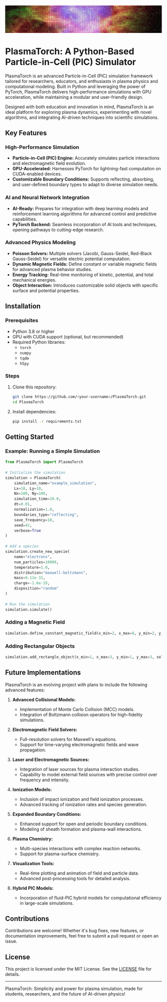 ![PlasmaTorch Logo](plasma.png)
# PlasmaTorch: A Python-Based Particle-in-Cell (PIC) Simulator

PlasmaTorch is an advanced Particle-in-Cell (PIC) simulation framework tailored for researchers, educators, and enthusiasts in plasma physics and computational modeling. Built in Python and leveraging the power of PyTorch, PlasmaTorch delivers high-performance simulations with GPU acceleration, while maintaining a modular and user-friendly design. 

Designed with both education and innovation in mind, PlasmaTorch is an ideal platform for exploring plasma dynamics, experimenting with novel algorithms, and integrating AI-driven techniques into scientific simulations.

## Key Features

### High-Performance Simulation
- **Particle-in-Cell (PIC) Engine:** Accurately simulates particle interactions and electromagnetic field evolution.
- **GPU-Accelerated:** Harnesses PyTorch for lightning-fast computation on CUDA-enabled devices.
- **Customizable Boundary Conditions:** Supports reflecting, absorbing, and user-defined boundary types to adapt to diverse simulation needs.

### AI and Neural Network Integration
- **AI-Ready:** Prepares for integration with deep learning models and reinforcement learning algorithms for advanced control and predictive capabilities.
- **PyTorch Backend:** Seamless incorporation of AI tools and techniques, opening pathways to cutting-edge research.

### Advanced Physics Modeling
- **Poisson Solvers:** Multiple solvers (Jacobi, Gauss-Seidel, Red-Black Gauss-Seidel) for versatile electric potential computation.
- **Dynamic Magnetic Fields:** Define constant or variable magnetic fields for advanced plasma behavior studies.
- **Energy Tracking:** Real-time monitoring of kinetic, potential, and total mechanical energies.
- **Object Interaction:** Introduces customizable solid objects with specific surface and potential properties.

## Installation

### Prerequisites
- Python 3.8 or higher
- GPU with CUDA support (optional, but recommended)
- Required Python libraries:
  - `torch`
  - `numpy`
  - `tqdm`
  - `h5py`

### Steps
1. Clone this repository:
   ```bash
   git clone https://github.com/<your-username>/PlasmaTorch.git
   cd PlasmaTorch
   ```
2. Install dependencies:
   ```bash
   pip install -r requirements.txt
   ```

## Getting Started

### Example: Running a Simple Simulation
```python
from PlasmaTorch import PlasmaTorch

# Initialize the simulation
simulation = PlasmaTorch(
    simulation_name="example_simulation",
    Lx=10, Ly=10,
    Nx=100, Ny=100,
    simulation_time=10.0,
    dt=0.01,
    normalization=1.0,
    boundaries_type="reflecting",
    save_frequency=10,
    seed=42,
    verbose=True
)

# Add a species
simulation.create_new_specie(
    name="electrons",
    num_particles=10000,
    temperature=1.0,
    distribution="maxwell-boltzmann",
    mass=9.11e-31,
    charge=-1.6e-19,
    disposition="random"
)

# Run the simulation
simulation.simulate()
```

### Adding a Magnetic Field
```python
simulation.define_constant_magnetic_field(x_min=2, x_max=8, y_min=2, y_max=8, bz=0.1)
```

### Adding Rectangular Objects
```python
simulation.add_rectangle_object(x_min=1, x_max=3, y_min=1, y_max=3, solid=True, type="reflecting", potential=5.0)
```

## Future Implementations
PlasmaTorch is an evolving project with plans to include the following advanced features:

1. **Advanced Collisional Models:**
   - Implementation of Monte Carlo Collision (MCC) models.
   - Integration of Boltzmann collision operators for high-fidelity simulations.

2. **Electromagnetic Field Solvers:**
   - Full-resolution solvers for Maxwell's equations.
   - Support for time-varying electromagnetic fields and wave propagation.

3. **Laser and Electromagnetic Sources:**
   - Integration of laser sources for plasma interaction studies.
   - Capability to model external field sources with precise control over frequency and intensity.

4. **Ionization Models:**
   - Inclusion of impact ionization and field ionization processes.
   - Advanced tracking of ionization rates and species generation.

5. **Expanded Boundary Conditions:**
   - Enhanced support for open and periodic boundary conditions.
   - Modeling of sheath formation and plasma-wall interactions.

6. **Plasma Chemistry:**
   - Multi-species interactions with complex reaction networks.
   - Support for plasma-surface chemistry.

7. **Visualization Tools:**
   - Real-time plotting and animation of field and particle data.
   - Advanced post-processing tools for detailed analysis.

8. **Hybrid PIC Models:**
   - Incorporation of fluid-PIC hybrid models for computational efficiency in large-scale simulations.

## Contributions
Contributions are welcome! Whether it's bug fixes, new features, or documentation improvements, feel free to submit a pull request or open an issue.

## License
This project is licensed under the MIT License. See the [LICENSE](LICENSE) file for details.

---

PlasmaTorch: Simplicity and power for plasma simulation, made for students, researchers, and the future of AI-driven physics!
